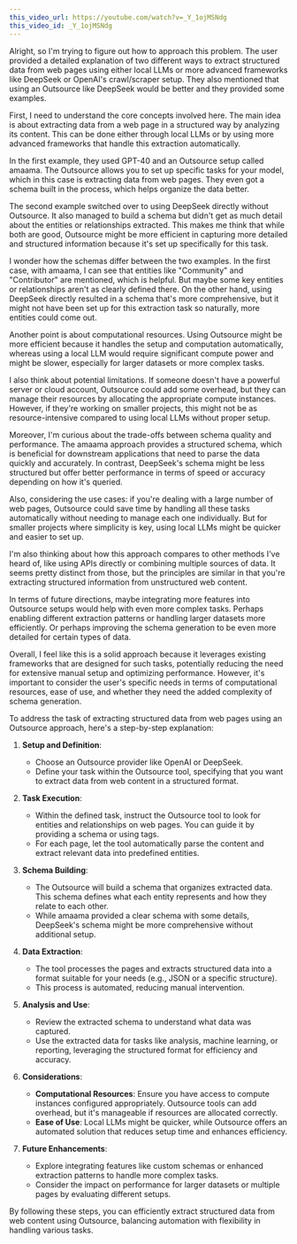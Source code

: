 ```yaml
---
this_video_url: https://youtube.com/watch?v=_Y_1ojMSNdg
this_video_id: _Y_1ojMSNdg
---
```

<think>
Alright, so I'm trying to figure out how to approach this problem. The user provided a detailed explanation of two different ways to extract structured data from web pages using either local LLMs or more advanced frameworks like DeepSeek or OpenAI's crawl/scraper setup. They also mentioned that using an Outsource like DeepSeek would be better and they provided some examples.

First, I need to understand the core concepts involved here. The main idea is about extracting data from a web page in a structured way by analyzing its content. This can be done either through local LLMs or by using more advanced frameworks that handle this extraction automatically.

In the first example, they used GPT-40 and an Outsource setup called amaama. The Outsource allows you to set up specific tasks for your model, which in this case is extracting data from web pages. They even got a schema built in the process, which helps organize the data better.

The second example switched over to using DeepSeek directly without Outsource. It also managed to build a schema but didn't get as much detail about the entities or relationships extracted. This makes me think that while both are good, Outsource might be more efficient in capturing more detailed and structured information because it's set up specifically for this task.

I wonder how the schemas differ between the two examples. In the first case, with amaama, I can see that entities like "Community" and "Contributor" are mentioned, which is helpful. But maybe some key entities or relationships aren't as clearly defined there. On the other hand, using DeepSeek directly resulted in a schema that's more comprehensive, but it might not have been set up for this extraction task so naturally, more entities could come out.

Another point is about computational resources. Using Outsource might be more efficient because it handles the setup and computation automatically, whereas using a local LLM would require significant compute power and might be slower, especially for larger datasets or more complex tasks.

I also think about potential limitations. If someone doesn't have a powerful server or cloud account, Outsource could add some overhead, but they can manage their resources by allocating the appropriate compute instances. However, if they're working on smaller projects, this might not be as resource-intensive compared to using local LLMs without proper setup.

Moreover, I'm curious about the trade-offs between schema quality and performance. The amaama approach provides a structured schema, which is beneficial for downstream applications that need to parse the data quickly and accurately. In contrast, DeepSeek's schema might be less structured but offer better performance in terms of speed or accuracy depending on how it's queried.

Also, considering the use cases: if you're dealing with a large number of web pages, Outsource could save time by handling all these tasks automatically without needing to manage each one individually. But for smaller projects where simplicity is key, using local LLMs might be quicker and easier to set up.

I'm also thinking about how this approach compares to other methods I've heard of, like using APIs directly or combining multiple sources of data. It seems pretty distinct from those, but the principles are similar in that you're extracting structured information from unstructured web content.

In terms of future directions, maybe integrating more features into Outsource setups would help with even more complex tasks. Perhaps enabling different extraction patterns or handling larger datasets more efficiently. Or perhaps improving the schema generation to be even more detailed for certain types of data.

Overall, I feel like this is a solid approach because it leverages existing frameworks that are designed for such tasks, potentially reducing the need for extensive manual setup and optimizing performance. However, it's important to consider the user's specific needs in terms of computational resources, ease of use, and whether they need the added complexity of schema generation.
</think>

To address the task of extracting structured data from web pages using an Outsource approach, here's a step-by-step explanation:

1. **Setup and Definition**:
   - Choose an Outsource provider like OpenAI or DeepSeek.
   - Define your task within the Outsource tool, specifying that you want to extract data from web content in a structured format.

2. **Task Execution**:
   - Within the defined task, instruct the Outsource tool to look for entities and relationships on web pages. You can guide it by providing a schema or using tags.
   - For each page, let the tool automatically parse the content and extract relevant data into predefined entities.

3. **Schema Building**:
   - The Outsource will build a schema that organizes extracted data. This schema defines what each entity represents and how they relate to each other.
   - While amaama provided a clear schema with some details, DeepSeek's schema might be more comprehensive without additional setup.

4. **Data Extraction**:
   - The tool processes the pages and extracts structured data into a format suitable for your needs (e.g., JSON or a specific structure).
   - This process is automated, reducing manual intervention.

5. **Analysis and Use**:
   - Review the extracted schema to understand what data was captured.
   - Use the extracted data for tasks like analysis, machine learning, or reporting, leveraging the structured format for efficiency and accuracy.

6. **Considerations**:
   - **Computational Resources**: Ensure you have access to compute instances configured appropriately. Outsource tools can add overhead, but it's manageable if resources are allocated correctly.
   - **Ease of Use**: Local LLMs might be quicker, while Outsource offers an automated solution that reduces setup time and enhances efficiency.

7. **Future Enhancements**:
   - Explore integrating features like custom schemas or enhanced extraction patterns to handle more complex tasks.
   - Consider the impact on performance for larger datasets or multiple pages by evaluating different setups.

By following these steps, you can efficiently extract structured data from web content using Outsource, balancing automation with flexibility in handling various tasks.
